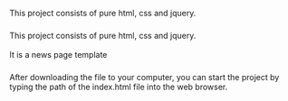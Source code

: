 <p align="left">This project consists of pure html, css and jquery.</p>

###

<p align="left">This project consists of pure html, css and jquery.<br><br>It is a news page template</p>

###

<p align="left">After downloading the file to your computer, you can start the project by typing the path of the index.html file into the web browser.</p>

###
